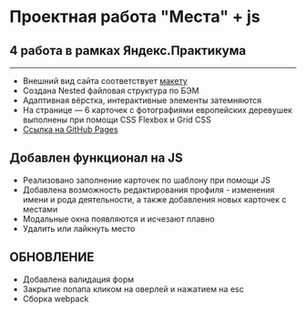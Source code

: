 # Проектная работа "Места" + js
## 4 работа в рамках Яндекс.Практикума
***
+ Внешний вид сайта соответствует [макету](https://www.figma.com/file/2cn9N9jSkmxD84oJik7xL7/JavaScript.-Sprint-4?node-id=0%3A1)
+ Создана Nested файловая структура по БЭМ
+ Адаптивная вёрстка, интерактивные элементы затемняются
+ На странице — 6 карточек с фотографиями европейских деревушек выполнены при помощи CSS Flexbox и Grid CSS
+ [Ссылка на GitHub Pages](https://saiviolet.github.io/mesto-project/)
## Добавлен функционал на JS
+ Реализовано заполнение карточек по шаблону при помощи JS
+ Добавлена возможность редактирования профиля - изменения имени и рода деятельности, а также добавления новых карточек с местами
+ Модальные окна появляются и исчезают плавно
+ Удалить или лайкнуть место
## ОБНОВЛЕНИЕ
+ Добавлена валидация форм
+ Закрытие попапа кликом на оверлей и нажатием на esc
+ Сборка webpack
